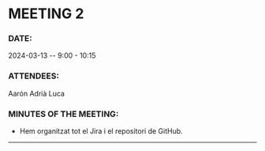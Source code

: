 # MEETING 2

### DATE:
2024-03-13 -- 9:00 - 10:15

### ATTENDEES:
Aarón
Adrià
Luca

### MINUTES OF THE MEETING:
 - Hem organitzat tot el Jira i el repositori de GitHub.

--- 
